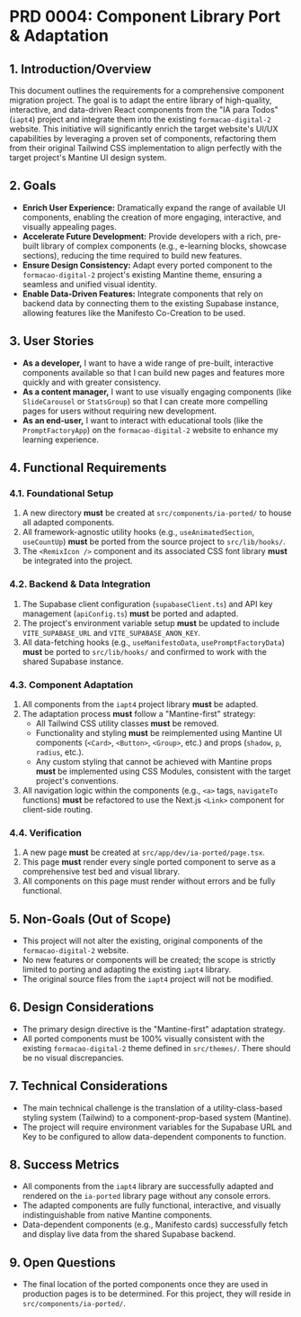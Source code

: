 # PRD 0004: Component Library Port & Adaptation

## 1. Introduction/Overview

This document outlines the requirements for a comprehensive component migration project. The goal is to adapt the entire library of high-quality, interactive, and data-driven React components from the "IA para Todos" (`iapt4`) project and integrate them into the existing `formacao-digital-2` website. This initiative will significantly enrich the target website's UI/UX capabilities by leveraging a proven set of components, refactoring them from their original Tailwind CSS implementation to align perfectly with the target project's Mantine UI design system.

## 2. Goals

*   **Enrich User Experience:** Dramatically expand the range of available UI components, enabling the creation of more engaging, interactive, and visually appealing pages.
*   **Accelerate Future Development:** Provide developers with a rich, pre-built library of complex components (e.g., e-learning blocks, showcase sections), reducing the time required to build new features.
*   **Ensure Design Consistency:** Adapt every ported component to the `formacao-digital-2` project's existing Mantine theme, ensuring a seamless and unified visual identity.
*   **Enable Data-Driven Features:** Integrate components that rely on backend data by connecting them to the existing Supabase instance, allowing features like the Manifesto Co-Creation to be used.

## 3. User Stories

*   **As a developer,** I want to have a wide range of pre-built, interactive components available so that I can build new pages and features more quickly and with greater consistency.
*   **As a content manager,** I want to use visually engaging components (like `SlideCarousel` or `StatsGroup`) so that I can create more compelling pages for users without requiring new development.
*   **As an end-user,** I want to interact with educational tools (like the `PromptFactoryApp`) on the `formacao-digital-2` website to enhance my learning experience.

## 4. Functional Requirements

### 4.1. Foundational Setup
1.  A new directory **must** be created at `src/components/ia-ported/` to house all adapted components.
2.  All framework-agnostic utility hooks (e.g., `useAnimatedSection`, `useCountUp`) **must** be ported from the source project to `src/lib/hooks/`.
3.  The `<RemixIcon />` component and its associated CSS font library **must** be integrated into the project.

### 4.2. Backend & Data Integration
1.  The Supabase client configuration (`supabaseClient.ts`) and API key management (`apiConfig.ts`) **must** be ported and adapted.
2.  The project's environment variable setup **must** be updated to include `VITE_SUPABASE_URL` and `VITE_SUPABASE_ANON_KEY`.
3.  All data-fetching hooks (e.g., `useManifestoData`, `usePromptFactoryData`) **must** be ported to `src/lib/hooks/` and confirmed to work with the shared Supabase instance.

### 4.3. Component Adaptation
1.  All components from the `iapt4` project library **must** be adapted.
2.  The adaptation process **must** follow a "Mantine-first" strategy:
    *   All Tailwind CSS utility classes **must** be removed.
    *   Functionality and styling **must** be reimplemented using Mantine UI components (`<Card>`, `<Button>`, `<Group>`, etc.) and props (`shadow`, `p`, `radius`, etc.).
    *   Any custom styling that cannot be achieved with Mantine props **must** be implemented using CSS Modules, consistent with the target project's conventions.
3.  All navigation logic within the components (e.g., `<a>` tags, `navigateTo` functions) **must** be refactored to use the Next.js `<Link>` component for client-side routing.

### 4.4. Verification
1.  A new page **must** be created at `src/app/dev/ia-ported/page.tsx`.
2.  This page **must** render every single ported component to serve as a comprehensive test bed and visual library.
3.  All components on this page must render without errors and be fully functional.

## 5. Non-Goals (Out of Scope)

*   This project will not alter the existing, original components of the `formacao-digital-2` website.
*   No new features or components will be created; the scope is strictly limited to porting and adapting the existing `iapt4` library.
*   The original source files from the `iapt4` project will not be modified.

## 6. Design Considerations

*   The primary design directive is the "Mantine-first" adaptation strategy.
*   All ported components must be 100% visually consistent with the existing `formacao-digital-2` theme defined in `src/themes/`. There should be no visual discrepancies.

## 7. Technical Considerations

*   The main technical challenge is the translation of a utility-class-based styling system (Tailwind) to a component-prop-based system (Mantine).
*   The project will require environment variables for the Supabase URL and Key to be configured to allow data-dependent components to function.

## 8. Success Metrics

*   All components from the `iapt4` library are successfully adapted and rendered on the `ia-ported` library page without any console errors.
*   The adapted components are fully functional, interactive, and visually indistinguishable from native Mantine components.
*   Data-dependent components (e.g., Manifesto cards) successfully fetch and display live data from the shared Supabase backend.

## 9. Open Questions

*   The final location of the ported components once they are used in production pages is to be determined. For this project, they will reside in `src/components/ia-ported/`.
